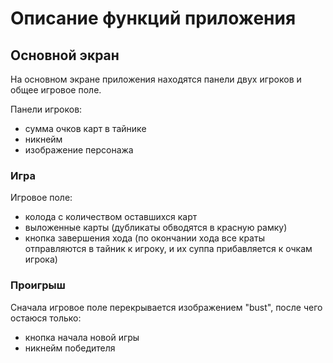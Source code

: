 # Описание функций приложения
## Основной экран

На основном экране приложения находятся панели двух игроков и общее игровое поле.

Панели игроков: 
- сумма очков карт в тайнике
- никнейм
- изображение персонажа

### Игра

Игровое поле:
- колода с количеством оставшихся карт
- выложенные карты (дубликаты обводятся в красную рамку)
- кнопка завершения хода (по окончании хода все краты отправляются в тайник к игроку, и их суппа прибавляется к очкам игрока)

### Проигрыш
Сначала игровое поле перекрывается изображением "bust", после чего остаюся только:
- кнопка начала новой игры
- никнейм победителя
